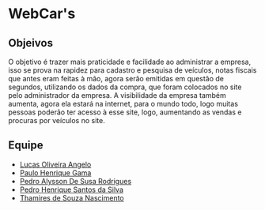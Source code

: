 # WebCar's
   
## Objeivos

 O objetivo é trazer mais praticidade e facilidade ao administrar a empresa, isso se prova na rapidez para cadastro e pesquisa de veículos, notas fiscais que antes eram feitas à mão, agora serão emitidas em questão de segundos, utilizando os dados da compra, que foram colocados no site pelo administrador da empresa. 
 A visibilidade da empresa também aumenta, agora ela estará na internet, para o mundo todo, logo muitas pessoas poderão ter acesso à esse site, logo, aumentando as vendas e procuras por veículos no site. 



   ## Equipe

 - [Lucas Oliveira Angelo](https://github.com/lukl213)
 - [Paulo Henrique Gama](https://github.com/heisenpaul)
 - [Pedro Alysson De Susa Rodrigues](https://github.com/pedropjtc)
 - [Pedro Henrique Santos da Silva](https://github.com/henry-pedro)
 - [Thamires de Souza Nascimento](https://github.com/ThaDias113)



